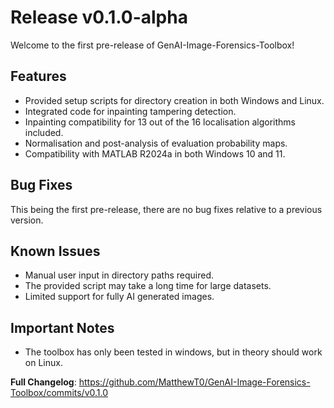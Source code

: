 # Release v0.1.0-alpha
Welcome to the first pre-release of GenAI-Image-Forensics-Toolbox!

## Features
- Provided setup scripts for directory creation in both Windows and Linux.
- Integrated code for inpainting tampering detection.
- Inpainting compatibility for 13 out of the 16 localisation algorithms included.
- Normalisation and post-analysis of evaluation probability maps.
- Compatibility with MATLAB R2024a in both Windows 10 and 11.

## Bug Fixes
This being the first pre-release, there are no bug fixes relative to a previous version.

## Known Issues
- Manual user input in directory paths required. 
- The provided script may take a long time for large datasets.
- Limited support for fully AI generated images.

## Important Notes
- The toolbox has only been tested in windows, but in theory should work on Linux.

**Full Changelog**: https://github.com/MatthewT0/GenAI-Image-Forensics-Toolbox/commits/v0.1.0